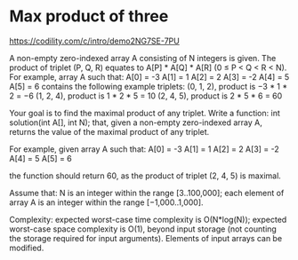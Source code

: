 # Max product of three

https://codility.com/c/intro/demo2NG7SE-7PU

A non-empty zero-indexed array A consisting of N integers is given. The product of triplet (P, Q, R) equates to A[P] * A[Q] * A[R] (0 ≤ P < Q < R < N).
For example, array A such that:
	A[0] = -3
	A[1] = 1
	A[2] = 2
	A[3] = -2
	A[4] = 5
	A[5] = 6
contains the following example triplets:
	(0, 1, 2), product is −3 * 1 * 2 = −6
	(1, 2, 4), product is 1 * 2 * 5 = 10
	(2, 4, 5), product is 2 * 5 * 6 = 60
	
Your goal is to find the maximal product of any triplet.
Write a function:
	int solution(int A[], int N);
	that, given a non-empty zero-indexed array A, returns the value of the maximal product of any triplet.

For example, given array A such that:
	A[0] = -3
	A[1] = 1
	A[2] = 2
	A[3] = -2
	A[4] = 5
	A[5] = 6

the function should return 60, as the product of triplet (2, 4, 5) is maximal.

Assume that:
	N is an integer within the range [3..100,000];
	each element of array A is an integer within the range [−1,000..1,000].

Complexity:
	expected worst-case time complexity is O(N*log(N));
	expected worst-case space complexity is O(1), beyond input storage (not counting the storage required for input arguments).
	Elements of input arrays can be modified.